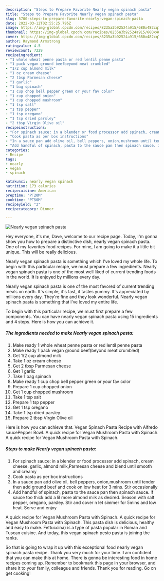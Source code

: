 ```yaml
---
description: "Steps to Prepare Favorite Nearly vegan spinach pasta"
title: "Steps to Prepare Favorite Nearly vegan spinach pasta"
slug: 5700-steps-to-prepare-favorite-nearly-vegan-spinach-pasta
date: 2022-03-12T02:55:25.795Z
image: https://img-global.cpcdn.com/recipes/8235a3b92524a915/680x482cq70/nearly-vegan-spinach-pasta-recipe-main-photo.jpg
thumbnail: https://img-global.cpcdn.com/recipes/8235a3b92524a915/680x482cq70/nearly-vegan-spinach-pasta-recipe-main-photo.jpg
cover: https://img-global.cpcdn.com/recipes/8235a3b92524a915/680x482cq70/nearly-vegan-spinach-pasta-recipe-main-photo.jpg
author: Raymond Armstrong
ratingvalue: 4.5
reviewcount: 7229
recipeingredient:
- "1 whole wheat penne pasta or red lentil penne pasta"
- "1 pack vegan ground beefbeyond meat crumbled"
- "1/2 cup almond milk"
- "1 oz cream cheese"
- "2 tbsp Parmesan cheese"
- "1 garlic"
- "1 bag spinach"
- "1 cup chop bell pepper green or your fav color"
- "1 cup chopped onion"
- "1 cup chopped mushroom"
- "1 tsp salt"
- "1 tsp pepper"
- "1 tsp oregano"
- "1 tsp dried parsley"
- "2 tbsp Virgin Olive oil"
recipeinstructions:
- "For spinach sauce: in a blender or food processor add spinach, cream cheese, garlic, almond milk,Parmesan cheese and blend until smooth and creamy"
- "Cook pasta as per box instructions"
- "In a sauce pan add olive oil, bell peppers, onion,mushroom until tender then add ground beef and cook on low heat for 3 mins. Stir occasionally"
- "Add handful of spinach, pasta to the sauce pan then spinach sauce. If sauce too thick add a lil more almond milk as desired. Season with salt pepper, oregano, parsley. Stir and cover n let simmer for 5mins and low heat. Serve and enjoy"
categories:
- Recipe
tags:
- nearly
- vegan
- spinach

katakunci: nearly vegan spinach 
nutrition: 173 calories
recipecuisine: American
preptime: "PT20M"
cooktime: "PT50M"
recipeyield: "2"
recipecategory: Dinner

---
```



![Nearly vegan spinach pasta](https://img-global.cpcdn.com/recipes/8235a3b92524a915/680x482cq70/nearly-vegan-spinach-pasta-recipe-main-photo.jpg)

Hey everyone, it's me, Dave, welcome to our recipe page. Today, I'm gonna show you how to prepare a distinctive dish, nearly vegan spinach pasta. One of my favorites food recipes. For mine, I am going to make it a little bit unique. This will be really delicious.

Nearly vegan spinach pasta is something which I&#39;ve loved my whole life. To begin with this particular recipe, we must prepare a few ingredients. Nearly vegan spinach pasta is one of the most well liked of current trending foods in the world. It is enjoyed by millions every day.

Nearly vegan spinach pasta is one of the most favored of current trending meals on earth. It's simple, it's fast, it tastes yummy. It's appreciated by millions every day. They're fine and they look wonderful. Nearly vegan spinach pasta is something that I've loved my entire life.


To begin with this particular recipe, we must first prepare a few components. You can have nearly vegan spinach pasta using 15 ingredients and 4 steps. Here is how you can achieve it.

<!--inarticleads1-->

##### The ingredients needed to make Nearly vegan spinach pasta:

1. Make ready 1 whole wheat penne pasta or red lentil penne pasta
1. Make ready 1 pack vegan ground beef(beyond meat crumbled)
1. Get 1/2 cup almond milk
1. Take 1 oz cream cheese
1. Get 2 tbsp Parmesan cheese
1. Get 1 garlic
1. Take 1 bag spinach
1. Make ready 1 cup chop bell pepper green or your fav color
1. Prepare 1 cup chopped onion
1. Get 1 cup chopped mushroom
1. Take 1 tsp salt
1. Prepare 1 tsp pepper
1. Get 1 tsp oregano
1. Take 1 tsp dried parsley
1. Prepare 2 tbsp Virgin Olive oil


Here is how you can achieve that. Vegan Spinach Pasta Recipe with Alfredo saucePepper Bowl. A quick recipe for Vegan Mushroom Pasta with Spinach. A quick recipe for Vegan Mushroom Pasta with Spinach. 

<!--inarticleads2-->

##### Steps to make Nearly vegan spinach pasta:

1. For spinach sauce: in a blender or food processor add spinach, cream cheese, garlic, almond milk,Parmesan cheese and blend until smooth and creamy
1. Cook pasta as per box instructions
1. In a sauce pan add olive oil, bell peppers, onion,mushroom until tender then add ground beef and cook on low heat for 3 mins. Stir occasionally
1. Add handful of spinach, pasta to the sauce pan then spinach sauce. If sauce too thick add a lil more almond milk as desired. Season with salt pepper, oregano, parsley. Stir and cover n let simmer for 5mins and low heat. Serve and enjoy


A quick recipe for Vegan Mushroom Pasta with Spinach. A quick recipe for Vegan Mushroom Pasta with Spinach. This pasta dish is delicious, healthy and easy to make. Fettuccina) is a type of pasta popular in Roman and Tuscan cuisine. And today, this vegan spinach pesto pasta is joining the ranks. 

So that is going to wrap it up with this exceptional food nearly vegan spinach pasta recipe. Thank you very much for your time. I am confident that you can make this at home. There is gonna be interesting food in home recipes coming up. Remember to bookmark this page in your browser, and share it to your family, colleague and friends. Thank you for reading. Go on get cooking!
